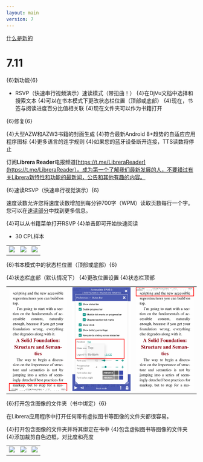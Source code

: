 ```yaml
---
layout: main
version: 7
---
```

[什么是新的](/wiki/what-is-new/zh)

# 7.11

{6}新功能{6}

* RSVP（快速串行视频演示）速读模式（带扭曲！）
{4}在DjVu文档中选择和搜索文本
{4}可以在书本模式下更改状态栏位置（顶部或底部）
{4}现在，书签与阅读进度百分比值相关联
{4}现在文件夹可以作为书籍打开

{6}修复{6}

{4}大型AZW和AZW3书籍的封面生成
{4}符合最新Android 8+趋势的自适应应用程序图标
{4}更多语言的连字规则
{4}如果您的蓝牙设备断开连接，TTS读数将停止

订阅**Librera Reader**电报频道[https://t.me/LibreraReader](https://t.me/LibreraReader）。成为第一个了解我们最新发展的人，不要错过有关Librera新特性和功能的最新闻，公告和其他有趣的内容。


{6}速读RSVP（快速串行视觉演示）{6}

速度读数允许您将速度读数增加到每分钟700字（WPM）读取页数每行一个字。
您可以在[速读部分](/wiki/manual/Rapid-Serial-Visual-Presentation/zh)中找到更多信息。


{4}可以从书籍菜单打开RSVP
{4}单击即可开始快速阅读
* 30 CPL样本

||||
|-|-|-|
|![](/wiki/manual/Rapid-Serial-Visual-Presentation/1.png)|![](/wiki/manual/Rapid-Serial-Visual-Presentation/2.png)|![](/wiki/manual/Rapid-Serial-Visual-Presentation/3.png)|

{6}书本模式中的状态栏位置（顶部或底部）{6}

{4}状态栏底部（默认情况下）
{4}更改位置设置
{4}状态栏顶部

||||
|-|-|-|
|![](1.png)|![](2.png)|![](3.png)|


{6}打开包含图像的文件夹（书中绑定）{6}

在Librera应用程序中打开任何带有虚拟图书等图像的文件夹都很容易。


{4}打开包含图像的文件夹并将其绑定在书中
{4}包含虚拟图书等图像的文件夹
{4}添加裁剪白色边框，对比度和亮度

||||
|-|-|-|
|![](/wiki/manual/Open-Folder-With-Images-As-A-Book/1.png)|![](/wiki/manual/Open-Folder-With-Images-As-A-Book/2.png)|![](/wiki/manual/Open-Folder-With-Images-As-A-Book/3.png)|



